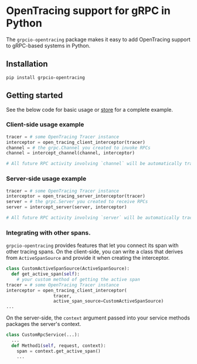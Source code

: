 # OpenTracing support for gRPC in Python

The `grpcio-opentracing` package makes it easy to add OpenTracing support to 
gRPC-based systems in Python.

## Installation

```
pip install grpcio-opentracing
```

## Getting started

See the below code for basic usage or [store](examples/store) for a complete 
example.

### Client-side usage example

```python
tracer = # some OpenTracing Tracer instance
interceptor = open_tracing_client_interceptor(tracer)
channel = # the grpc.Channel you created to invoke RPCs
channel = intercept_channel(channel, interceptor)

# All future RPC activity involving `channel` will be automatically traced.
```

### Server-side usage example

```python
tracer = # some OpenTracing Tracer instance
interceptor = open_tracing_server_interceptor(tracer)
server = # the grpc.Server you created to receive RPCs
server = intercept_server(server, interceptor)

# All future RPC activity involving `server` will be automatically traced.
```

### Integrating with other spans.

`grpcio-opentracing` provides features that let you connect its span with other
tracing spans. On the client-side, you can write a class that derives from
`ActiveSpanSource` and provide it when creating the interceptor.

```python
class CustomActiveSpanSource(ActiveSpanSource):
  def get_active_span(self):
    # your custom method of getting the active span
tracer = # some OpenTracing Tracer instance
interceptor = open_tracing_client_interceptor(
                  tracer,
                  active_span_source=CustomActiveSpanSource)
...
```

On the server-side, the `context` argument passed into your service methods
packages the server's context.

```python
class CustomRpcService(...):
  ...
  def Method1(self, request, context):
    span = context.get_active_span()
    ...
```
